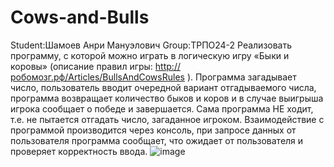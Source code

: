 # Cows-and-Bulls
Student:Шамоев Анри Мануэлович
Group:ТРПО24-2
Реализовать программу, с которой можно играть в логическую игру «Быки и коровы» (описание правил игры: http://робомозг.рф/Articles/BullsAndCowsRules ). Программа загадывает число, пользователь вводит очередной вариант отгадываемого числа, программа возвращает количество быков и коров и в случае выигрыша игрока сообщает о победе и завершается. Сама программа НЕ ходит, т.е. не пытается отгадать число, загаданное игроком.
Взаимодействие с программой производится через консоль, при запросе данных от пользователя программа сообщает, что ожидает от пользователя и проверяет корректность ввода.
![image](https://github.com/user-attachments/assets/aad3fde3-4f2b-4b19-9e6d-3f609bccbf0d)
